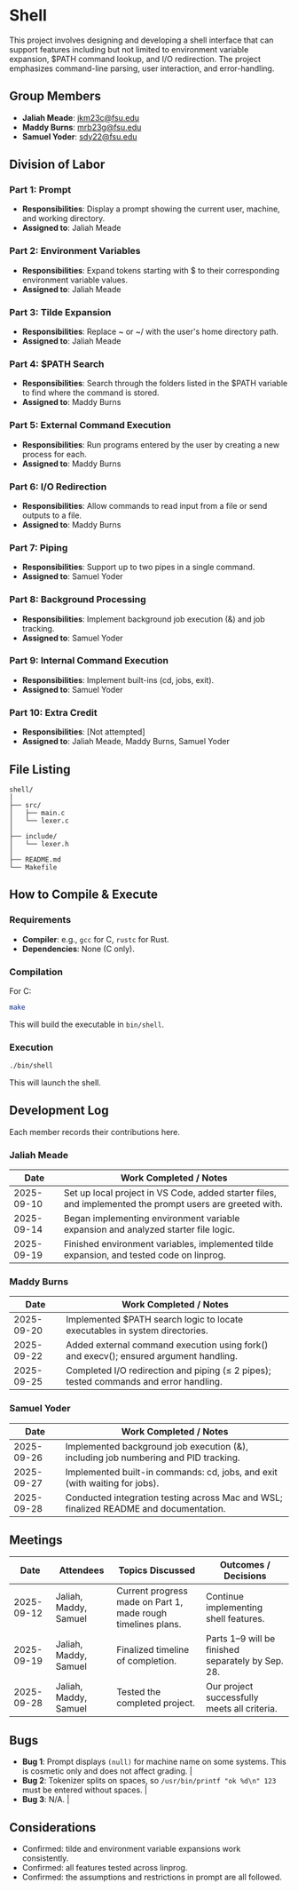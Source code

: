 # Shell

This project involves designing and developing a shell interface that can support features including but not limited to environment variable expansion, $PATH command lookup, and I/O redirection. The project emphasizes command-line parsing, user interaction, and error-handling. 

## Group Members
- **Jaliah Meade**: jkm23c@fsu.edu
- **Maddy Burns**: mrb23g@fsu.edu
- **Samuel Yoder**: sdy22@fsu.edu

## Division of Labor

### Part 1: Prompt
- **Responsibilities**: Display a prompt showing the current user, machine, and working directory.
- **Assigned to**: Jaliah Meade

### Part 2: Environment Variables
- **Responsibilities**: Expand tokens starting with $ to their corresponding environment variable values.
- **Assigned to**: Jaliah Meade

### Part 3: Tilde Expansion
- **Responsibilities**: Replace ~ or ~/ with the user's home directory path.
- **Assigned to**: Jaliah Meade

### Part 4: $PATH Search
- **Responsibilities**: Search through the folders listed in the $PATH variable to find where the command is stored.
- **Assigned to**: Maddy Burns

### Part 5: External Command Execution
- **Responsibilities**: Run programs entered by the user by creating a new process for each.
- **Assigned to**: Maddy Burns

### Part 6: I/O Redirection
- **Responsibilities**: Allow commands to read input from a file or send outputs to a file.
- **Assigned to**: Maddy Burns

### Part 7: Piping
- **Responsibilities**: Support up to two pipes in a single command.
- **Assigned to**: Samuel Yoder

### Part 8: Background Processing
- **Responsibilities**: Implement background job execution (&) and job tracking.
- **Assigned to**: Samuel Yoder

### Part 9: Internal Command Execution
- **Responsibilities**: Implement built-ins (cd, jobs, exit).
- **Assigned to**: Samuel Yoder

### Part 10: Extra Credit
- **Responsibilities**: [Not attempted]
- **Assigned to**: Jaliah Meade, Maddy Burns, Samuel Yoder

## File Listing
```
shell/
│
├── src/
│   ├── main.c
│   └── lexer.c
│
├── include/
│   └── lexer.h
│
├── README.md
└── Makefile
```

## How to Compile & Execute

### Requirements
- **Compiler**: e.g., `gcc` for C, `rustc` for Rust.
- **Dependencies**: None (C only).

### Compilation
For C:
```bash
make
```
This will build the executable in `bin/shell`.

### Execution
```bash
./bin/shell
```
This will launch the shell.

## Development Log
Each member records their contributions here.

### Jaliah Meade

| Date       | Work Completed / Notes |
|------------|------------------------|
| 2025-09-10 | Set up local project in VS Code, added starter files, and implemented the prompt users are greeted with. |
| 2025-09-14 | Began implementing environment variable expansion and analyzed starter file logic. |
| 2025-09-19 | Finished environment variables, implemented tilde expansion, and tested code on linprog. |

### Maddy Burns

| Date       | Work Completed / Notes |
|------------|------------------------|
| 2025-09-20 | Implemented $PATH search logic to locate executables in system directories. |
| 2025-09-22 | Added external command execution using fork() and execv(); ensured argument handling. |
| 2025-09-25 | Completed I/O redirection and piping (≤ 2 pipes); tested commands and error handling. |

### Samuel Yoder

| Date       | Work Completed / Notes |
|------------|------------------------|
| 2025-09-26 | Implemented background job execution (&), including job numbering and PID tracking. |
| 2025-09-27 | Implemented built-in commands: cd, jobs, and exit (with waiting for jobs). |
| 2025-09-28 | Conducted integration testing across Mac and WSL; finalized README and documentation. |

## Meetings
| Date       | Attendees            | Topics Discussed | Outcomes / Decisions |
|------------|----------------------|------------------|-----------------------|
| 2025-09-12 | Jaliah, Maddy, Samuel | Current progress made on Part 1, made rough timelines plans. | Continue implementing shell features. |
| 2025-09-19 | Jaliah, Maddy, Samuel | Finalized timeline of completion. | Parts 1–9 will be finished separately by Sep. 28. |
| 2025-09-28 | Jaliah, Maddy, Samuel | Tested the completed project. | Our project successfully meets all criteria. |

## Bugs
- **Bug 1**: Prompt displays `(null)` for machine name on some systems. This is cosmetic only and does not affect grading. |
- **Bug 2**: Tokenizer splits on spaces, so `/usr/bin/printf "ok %d\n" 123` must be entered without spaces. |
- **Bug 3**: N/A. |

## Considerations
- Confirmed: tilde and environment variable expansions work consistently.
- Confirmed: all features tested across linprog.
- Confirmed: the assumptions and restrictions in prompt are all followed.

